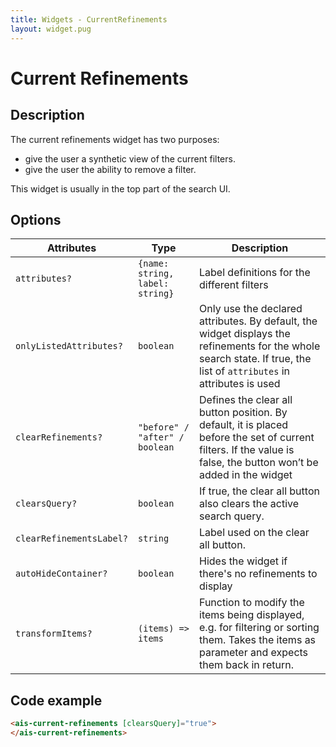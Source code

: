 ```yaml
---
title: Widgets - CurrentRefinements
layout: widget.pug
---
```


# Current Refinements

## Description

The current refinements widget has two purposes:

* give the user a synthetic view of the current filters.
* give the user the ability to remove a filter.

This widget is usually in the top part of the search UI.

## Options

| Attributes       | Type                            | Description
| -                | -                               | -
| `attributes?`    | `{name: string, label: string}` | Label definitions for the different filters
| `onlyListedAttributes?` | `boolean` | Only use the declared attributes. By default, the widget displays the refinements for the whole search state. If true, the list of `attributes` in attributes is used
| `clearRefinements?`      | `"before" / "after" / boolean`  | Defines the clear all button position. By default, it is placed before the set of current filters. If the value is false, the button won’t be added in the widget
| `clearsQuery?`   | `boolean`                       | If true, the clear all button also clears the active search query.
| `clearRefinementsLabel?` | `string`                        | Label used on the clear all button.
| `autoHideContainer?` | `boolean`  | Hides the widget if there's no refinements to display
| `transformItems?` | `(items) => items` | Function to modify the items being displayed, e.g. for filtering or sorting them. Takes the items as parameter and expects them back in return.

## Code example

```html
<ais-current-refinements [clearsQuery]="true">
</ais-current-refinements>
```
